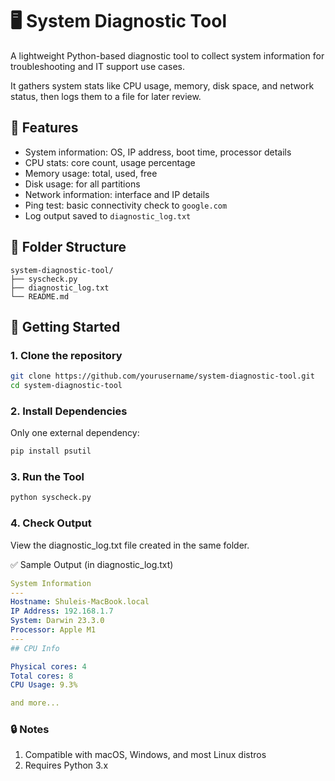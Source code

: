 # 🖥️ System Diagnostic Tool

A lightweight Python-based diagnostic tool to collect system information for troubleshooting and IT support use cases.

It gathers system stats like CPU usage, memory, disk space, and network status, then logs them to a file for later review.

## 🔧 Features

- System information: OS, IP address, boot time, processor details
- CPU stats: core count, usage percentage
- Memory usage: total, used, free
- Disk usage: for all partitions
- Network information: interface and IP details
- Ping test: basic connectivity check to `google.com`
- Log output saved to `diagnostic_log.txt`

## 📂 Folder Structure

```
system-diagnostic-tool/
├── syscheck.py
├── diagnostic_log.txt
└── README.md
```

## 🚀 Getting Started

### 1. Clone the repository

```bash
git clone https://github.com/yourusername/system-diagnostic-tool.git
cd system-diagnostic-tool
```

### 2. Install Dependencies

Only one external dependency:

```bash
pip install psutil
```

### 3. Run the Tool

```bash
python syscheck.py
```

### 4. Check Output

View the diagnostic_log.txt file created in the same folder.

✅ Sample Output (in diagnostic_log.txt)

```yaml
System Information
---
Hostname: Shuleis-MacBook.local
IP Address: 192.168.1.7
System: Darwin 23.3.0
Processor: Apple M1
---
## CPU Info

Physical cores: 4
Total cores: 8
CPU Usage: 9.3%

and more...
```

### 🔒 Notes

1. Compatible with macOS, Windows, and most Linux distros
2. Requires Python 3.x
